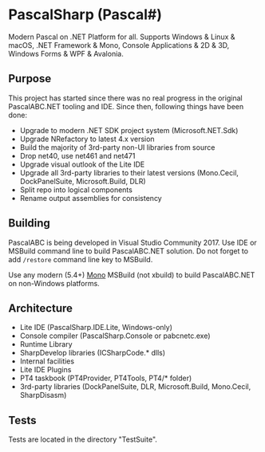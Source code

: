 # PascalSharp (Pascal#)
Modern Pascal on .NET Platform for all. Supports Windows & Linux & macOS, .NET Framework & Mono, Console Applications & 2D & 3D, Windows Forms & WPF & Avalonia.

## Purpose
This project has started since there was no real progress in the original PascalABC.NET tooling and IDE. Since then, following things have been done:
* Upgrade to modern .NET SDK project system (Microsoft.NET.Sdk)
* Upgrade NRefactory to latest 4.x version
* Build the majority of 3rd-party non-UI libraries from source
* Drop net40, use net461 and net471
* Upgrade visual outlook of the Lite IDE
* Upgrade all 3rd-party libraries to their latest versions (Mono.Cecil, DockPanelSuite, Microsoft.Build, DLR)
* Split repo into logical components
* Rename output assemblies for consistency

## Building
PascalABC is being developed in Visual Studio Community 2017. Use IDE or MSBuild command line to build PascalABC.NET solution. Do not forget to add `/restore` command line key to MSBuild.

Use any modern (5.4+) [Mono](http://www.mono-project.com/download/) MSBuild (not xbuild) to build PascalABC.NET on non-Windows platforms.

## Architecture
* Lite IDE (PascalSharp.IDE.Lite, Windows-only)
* Console compiler (PascalSharp.Console or pabcnetc.exe)
* Runtime Library
* SharpDevelop libraries (ICSharpCode.* dlls)
* Internal facilities
* Lite IDE Plugins
* PT4 taskbook (PT4Provider, PT4Tools, PT4/* folder)
* 3rd-party libraries (DockPanelSuite, DLR, Microsoft.Build, Mono.Cecil, SharpDisasm)

## Tests
Tests are located in the directory "TestSuite".
